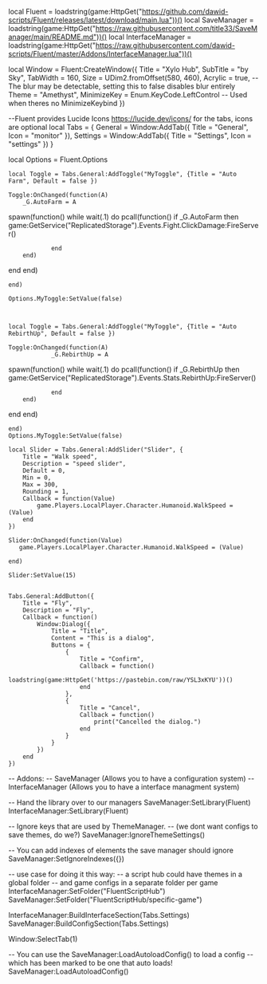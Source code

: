 local Fluent = loadstring(game:HttpGet("https://github.com/dawid-scripts/Fluent/releases/latest/download/main.lua"))()
local SaveManager = loadstring(game:HttpGet("https://raw.githubusercontent.com/title33/SaveManager/main/README.md"))()
local InterfaceManager = loadstring(game:HttpGet("https://raw.githubusercontent.com/dawid-scripts/Fluent/master/Addons/InterfaceManager.lua"))()

local Window = Fluent:CreateWindow({
    Title = "Xylo Hub",
    SubTitle = "by Sky",
    TabWidth = 160,
    Size = UDim2.fromOffset(580, 460),
    Acrylic = true, -- The blur may be detectable, setting this to false disables blur entirely
    Theme = "Amethyst",
    MinimizeKey = Enum.KeyCode.LeftControl -- Used when theres no MinimizeKeybind
})

--Fluent provides Lucide Icons https://lucide.dev/icons/ for the tabs, icons are optional
local Tabs = {
    General = Window:AddTab({ Title = "General", Icon = "monitor" }),
    Settings = Window:AddTab({ Title = "Settings", Icon = "settings" })
}

local Options = Fluent.Options



    local Toggle = Tabs.General:AddToggle("MyToggle", {Title = "Auto Farm", Default = false })

    Toggle:OnChanged(function(A)
        _G.AutoFarm = A

spawn(function()
while wait(.1) do
    pcall(function()
if _G.AutoFarm then
game:GetService("ReplicatedStorage").Events.Fight.ClickDamage:FireServer()

                end
        end)
   end
end)

    end)

    Options.MyToggle:SetValue(false)



    local Toggle = Tabs.General:AddToggle("MyToggle", {Title = "Auto RebirthUp", Default = false })

    Toggle:OnChanged(function(A)
                _G.RebirthUp = A

spawn(function()
while wait(.1) do
    pcall(function()
if _G.RebirthUp then
game:GetService("ReplicatedStorage").Events.Stats.RebirthUp:FireServer()


                end
        end)
   end
end)

    end)
    Options.MyToggle:SetValue(false)

    local Slider = Tabs.General:AddSlider("Slider", {
        Title = "Walk speed",
        Description = "speed slider",
        Default = 0,
        Min = 0,
        Max = 300,
        Rounding = 1,
        Callback = function(Value)
            game.Players.LocalPlayer.Character.Humanoid.WalkSpeed = (Value)
        end
    })

    Slider:OnChanged(function(Value)
       game.Players.LocalPlayer.Character.Humanoid.WalkSpeed = (Value)
    
    end)

    Slider:SetValue(15)


    Tabs.General:AddButton({
        Title = "Fly",
        Description = "Fly",
        Callback = function()
            Window:Dialog({
                Title = "Title",
                Content = "This is a dialog",
                Buttons = {
                    {
                        Title = "Confirm",
                        Callback = function()
                            loadstring(game:HttpGet('https://pastebin.com/raw/YSL3xKYU'))()
                        end
                    },
                    {
                        Title = "Cancel",
                        Callback = function()
                            print("Cancelled the dialog.")
                        end
                    }
                }
            })
        end
    })





 


-- Addons:
-- SaveManager (Allows you to have a configuration system)
-- InterfaceManager (Allows you to have a interface managment system)

-- Hand the library over to our managers
SaveManager:SetLibrary(Fluent)
InterfaceManager:SetLibrary(Fluent)

-- Ignore keys that are used by ThemeManager.
-- (we dont want configs to save themes, do we?)
SaveManager:IgnoreThemeSettings()

-- You can add indexes of elements the save manager should ignore
SaveManager:SetIgnoreIndexes({})

-- use case for doing it this way:
-- a script hub could have themes in a global folder
-- and game configs in a separate folder per game
InterfaceManager:SetFolder("FluentScriptHub")
SaveManager:SetFolder("FluentScriptHub/specific-game")

InterfaceManager:BuildInterfaceSection(Tabs.Settings)
SaveManager:BuildConfigSection(Tabs.Settings)


Window:SelectTab(1)


-- You can use the SaveManager:LoadAutoloadConfig() to load a config
-- which has been marked to be one that auto loads!
SaveManager:LoadAutoloadConfig()
